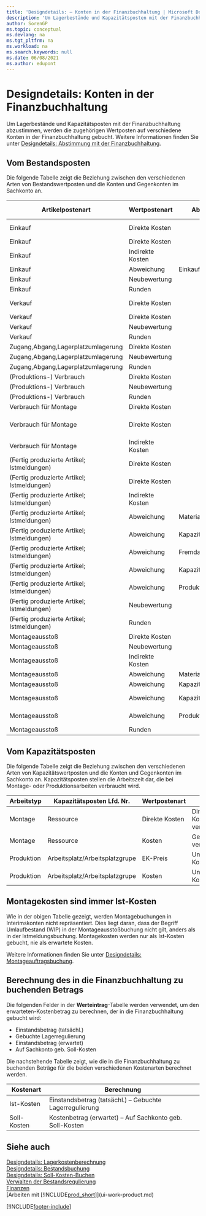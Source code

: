 ```yaml
---
title: 'Designdetails: – Konten in der Finanzbuchhaltung | Microsoft Docs'
description: 'Um Lagerbestände und Kapazitätsposten mit der Finanzbuchhaltung abzustimmen, werden die zugehörigen Wertposten auf verschiedene Konten in der Finanzbuchhaltung gebucht.'
author: SorenGP
ms.topic: conceptual
ms.devlang: na
ms.tgt_pltfrm: na
ms.workload: na
ms.search.keywords: null
ms.date: 06/08/2021
ms.author: edupont
---
```

# <a name="design-details-accounts-in-the-general-ledger" />Designdetails: Konten in der Finanzbuchhaltung
Um Lagerbestände und Kapazitätsposten mit der Finanzbuchhaltung abzustimmen, werden die zugehörigen Wertposten auf verschiedene Konten in der Finanzbuchhaltung gebucht. Weitere Informationen finden Sie unter [Designdetails: Abstimmung mit der Finanzbuchhaltung](design-details-reconciliation-with-the-general-ledger.md).  

## <a name="from-the-inventory-ledger" />Vom Bestandsposten
Die folgende Tabelle zeigt die Beziehung zwischen den verschiedenen Arten von Bestandswertposten und die Konten und Gegenkonten im Sachkonto an.  

|**Artikelpostenart**|**Wertpostenart**|**Abweichungsart**|**Soll-Kosten**|**Konto**|**Gegenkonto**|  
|--------------------------------|--------------------------|-----------------------|-----------------------|-----------------|---------------------------|  
|Einkauf|Direkte Kosten||Ja|Lager (Interim)|Lagerzugangskonto (Interim)|  
|Einkauf|Direkte Kosten||Nr.|Lagerbest|Direkte Kosten verrechnet|  
|Einkauf|Indirekte Kosten||Nr.|Lagerbest|Gemeinkosten verrechnet|  
|Einkauf|Abweichung|Einkauf|Nr.|Lagerbest|Einkaufsabweichung|  
|Einkauf|Neubewertung||Nr.|Lagerbest|Lagerkorrektur|  
|Einkauf|Runden||Nr.|Lagerbest|Lagerkorrektur|  
|Verkauf|Direkte Kosten||Ja|Lager (Interim)|LAGERVERBR (Interim)|  
|Verkauf|Direkte Kosten||Nr.|Lagerbest|LAGERVERBR|  
|Verkauf|Neubewertung||Nr.|Lagerbest|Lagerkorrektur|  
|Verkauf|Runden||Nr.|Lagerbest|Lagerkorrektur|  
|Zugang,Abgang,Lagerplatzumlagerung|Direkte Kosten||Nr.|Lagerbest|Lagerkorrektur|  
|Zugang,Abgang,Lagerplatzumlagerung|Neubewertung||Nr.|Lagerbest|Lagerkorrektur|  
|Zugang,Abgang,Lagerplatzumlagerung|Runden||Nr.|Lagerbest|Lagerkorrektur|  
|(Produktions-) Verbrauch|Direkte Kosten||Nr.|Lagerbest|WIP|  
|(Produktions-) Verbrauch|Neubewertung||Nr.|Lagerbest|Lagerkorrektur|  
|(Produktions-) Verbrauch|Runden||Nr.|Lagerbest|Lagerkorrektur|  
|Verbrauch für Montage|Direkte Kosten||Nr.|Lagerbest|Lagerkorrektur|  
|Verbrauch für Montage|Direkte Kosten||Nr.|Direkte Kosten verrechnet|Lagerkorrektur|  
|Verbrauch für Montage|Indirekte Kosten||Nr.|Gemeinkosten verrechnet|Lagerkorrektur|  
|(Fertig produzierte Artikel; Istmeldungen)|Direkte Kosten||Ja|Lager (Interim)|WIP|  
|(Fertig produzierte Artikel; Istmeldungen)|Direkte Kosten||Nr.|Lagerbest|WIP|  
|(Fertig produzierte Artikel; Istmeldungen)|Indirekte Kosten||Nr.|Lagerbest|Gemeinkosten verrechnet|  
|(Fertig produzierte Artikel; Istmeldungen)|Abweichung|Material|Nr.|Lagerbest|Materialabweichung|  
|(Fertig produzierte Artikel; Istmeldungen)|Abweichung|Kapazität|Nr.|Lagerbest|Kapazitätsabweichung|  
|(Fertig produzierte Artikel; Istmeldungen)|Abweichung|Fremdarbeit|Nr.|Lagerbest|Fremdarbeitskostenabweichung|  
|(Fertig produzierte Artikel; Istmeldungen)|Abweichung|Kapazitätsgemeinkosten|Nr.|Lagerbest|Kap.-Gemeinkostenabweichung|  
|(Fertig produzierte Artikel; Istmeldungen)|Abweichung|Produktionsgemeinkosten|Nr.|Lagerbest|Prod.-Gemeinkostenabweichung|  
|(Fertig produzierte Artikel; Istmeldungen)|Neubewertung||Nr.|Lagerbest|Lagerkorrektur|  
|(Fertig produzierte Artikel; Istmeldungen)|Runden||Nr.|Lagerbest|Lagerkorrektur|  
|Montageausstoß|Direkte Kosten||Nr.|Lagerbest|Lagerkorrektur|  
|Montageausstoß|Neubewertung||Nr.|Lagerbest|Lagerkorrektur|  
|Montageausstoß|Indirekte Kosten||Nr.|Lagerbest|Gemeinkosten verrechnet|  
|Montageausstoß|Abweichung|Material|Nr.|Lagerbest|Materialabweichung|  
|Montageausstoß|Abweichung|Kapazität|Nr.|Lagerbest|Kapazitätsabweichung|  
|Montageausstoß|Abweichung|Kapazitätsgemeinkosten|Nr.|Lagerbest|Kap.-Gemeinkostenabweichung|  
|Montageausstoß|Abweichung|Produktionsgemeinkosten|Nr.|Lagerbest|Prod.-Gemeinkostenabweichung|  
|Montageausstoß|Runden||Nr.|Lagerbest|Lagerkorrektur|  

## <a name="from-the-capacity-ledger" />Vom Kapazitätsposten
 Die folgende Tabelle zeigt die Beziehung zwischen den verschiedenen Arten von Kapazitätswertposten und die Konten und Gegenkonten im Sachkonto an. Kapazitätsposten stellen die Arbeitszeit dar, die bei Montage- oder Produktionsarbeiten verbraucht wird.  

|**Arbeitstyp**|**Kapazitätsposten Lfd. Nr.**|**Wertpostenart**|**Konto**|**Gegenkonto**|  
|-------------------|------------------------------------|--------------------------|-----------------|---------------------------|  
|Montage|Ressource|Direkte Kosten|Direkte Kosten verrechnet|Lagerkorrektur|  
|Montage|Ressource|Kosten|Gemeinkosten verrechnet|Lagerkorrektur|  
|Produktion|Arbeitsplatz/Arbeitsplatzgrupe|EK-Preis|Unf.-Arbeit-Konto|Direkte Kosten verrechnet|  
|Produktion|Arbeitsplatz/Arbeitsplatzgrupe|Kosten|Unf.-Arbeit-Konto|Gemeinkosten verrechnet|  

## <a name="assembly-costs-are-always-actual" />Montagekosten sind immer Ist-Kosten
 Wie in der obigen Tabelle gezeigt, werden Montagebuchungen in Interimskonten nicht repräsentiert. Dies liegt daran, dass der Begriff Umlaufbestand (WIP) in der Montageausstoßbuchung nicht gilt, anders als in der Istmeldungsbuchung. Montagekosten werden nur als Ist-Kosten gebucht, nie als erwartete Kosten.  

 Weitere Informationen finden Sie unter [Designdetails: Montageauftragsbuchung](design-details-assembly-order-posting.md).  

## <a name="calculating-the-amount-to-post-to-the-general-ledger" />Berechnung des in die Finanzbuchhaltung zu buchenden Betrags
 Die folgenden Felder in der **Werteintrag**-Tabelle werden verwendet, um den erwarteten-Kostenbetrag zu berechnen, der in die Finanzbuchhaltung gebucht wird:  

-   Einstandsbetrag (tatsächl.)  
-   Gebuchte Lagerregulierung  
-   Einstandsbetrag (erwartet)  
-   Auf Sachkonto geb. Soll-Kosten  

Die nachstehende Tabelle zeigt, wie die in die Finanzbuchhaltung zu buchenden Beträge für die beiden verschiedenen Kostenarten berechnet werden.  

|Kostenart|Berechnung|  
|---------------|-----------------|  
|Ist-Kosten|Einstandsbetrag (tatsächl.) – Gebuchte Lagerregulierung|  
|Soll-Kosten|Kostenbetrag (erwartet) – Auf Sachkonto geb. Soll-Kosten|  

## <a name="see-also" />Siehe auch
 [Designdetails: Lagerkostenberechnung](design-details-inventory-costing.md)   
 [Designdetails: Bestandsbuchung](design-details-inventory-posting.md)   
 [Designdetails: Soll-Kosten-Buchen](design-details-expected-cost-posting.md)  
 [Verwalten der Bestandsregulierung](finance-manage-inventory-costs.md)  
 [Finanzen](finance.md)  
 [Arbeiten mit [!INCLUDE[prod_short](includes/prod_short.md)]](ui-work-product.md)  


[!INCLUDE[footer-include](includes/footer-banner.md)]
